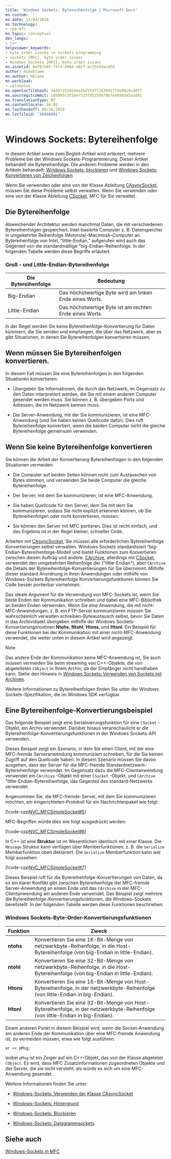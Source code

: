 ```yaml
---
title: 'Windows Sockets: Bytereihenfolge | Microsoft Docs'
ms.custom: ''
ms.date: 11/04/2016
ms.technology:
- cpp-mfc
ms.topic: conceptual
dev_langs:
- C++
helpviewer_keywords:
- byte order issues in sockets programming
- sockets [MFC], byte order issues
- Windows Sockets [MFC], byte order issues
ms.assetid: 8a787a65-f9f4-4002-a02f-ac25a5dace5d
author: mikeblome
ms.author: mblome
ms.workload:
- cplusplus
ms.openlocfilehash: 3a95725565dee2b25fd7f2e39927fde88c9cddff
ms.sourcegitcommit: c6b095c5f3de7533fd535d679bfee0503e5a1d91
ms.translationtype: MT
ms.contentlocale: de-DE
ms.lasthandoff: 06/26/2018
ms.locfileid: "36956001"
---
```

# <a name="windows-sockets-byte-ordering"></a>Windows Sockets: Bytereihenfolge
In diesem Artikel sowie zwei Begleit-Artikel wird erläutert, mehrere Probleme bei der Windows Sockets-Programmierung. Dieser Artikel behandelt die Bytereihenfolge. Die anderen Probleme werden in den Artikeln behandelt: [Windows Sockets: blockieren](../mfc/windows-sockets-blocking.md) und [Windows Sockets: Konvertieren von Zeichenfolgen](../mfc/windows-sockets-converting-strings.md).  
  
 Wenn Sie verwenden oder eine von der Klasse Ableitung [CAsyncSocket](../mfc/reference/casyncsocket-class.md), müssen Sie diese Probleme selbst verwalten. Wenn Sie verwenden oder eine von der Klasse Ableitung [CSocket](../mfc/reference/csocket-class.md), MFC für Sie verwaltet.  
  
## <a name="byte-ordering"></a>Die Bytereihenfolge  
 Abweichender Architektur werden manchmal Daten, die mit verschiedenen Bytereihenfolgen gespeichert. Intel-basierte Computer z. B. Datenspeicher in umgekehrter Reihenfolge (Motorola)-Macintosh-Computer an. Bytereihenfolge von Intel, "little-Endian," aufgerufen wird auch das Gegenteil von die standardmäßige "big-Endian-Reihenfolge. In der folgenden Tabelle werden diese Begriffe erläutert.  
  
### <a name="big--and-little-endian-byte-ordering"></a>Groß - und Little-Endian-Bytereihenfolge  
  
|Die Bytereihenfolge|Bedeutung|  
|-------------------|-------------|  
|Big-Endian|Das höchstwertige Byte wird am linken Ende eines Worts.|  
|Little-Endian|Das höchstwertige Byte ist am rechten Ende eines Worts.|  
  
 In der Regel werden Sie keine Bytereihenfolge-Konvertierung für Daten kümmern, die Sie senden und empfangen, die über das Netzwerk, aber es gibt Situationen, in denen Sie Bytereihenfolgen konvertieren müssen.  
  
## <a name="when-you-must-convert-byte-orders"></a>Wenn müssen Sie Bytereihenfolgen konvertieren.  
 In diesem Fall müssen Sie eine Bytereihenfolgen in den folgenden Situationen konvertieren:  
  
-   Übergeben Sie Informationen, die durch das Netzwerk, im Gegensatz zu den Daten interpretiert werden, die Sie mit einem anderen Computer gesendet werden muss. Sie können z. B. übergeben Ports und Adressen, die im Netzwerk kennen muss.  
  
-   Die Server-Anwendung, mit der Sie kommunizieren, ist eine MFC-Anwendung (und Sie haben keinen Quellcode dafür). Dies ruft Bytereihenfolge konvertiert, wenn die beiden Computer nicht die gleiche Bytereihenfolge gemeinsam verwenden.  
  
## <a name="when-you-do-not-have-to-convert-byte-orders"></a>Wenn Sie keine Bytereihenfolge konvertieren  
 Sie können die Arbeit der Konvertierung Bytereihenfolgen in den folgenden Situationen vermeiden:  
  
-   Die Computer auf beiden Seiten können nicht zum Austauschen von Bytes stimmen, und verwenden Sie beide Computer die gleiche Bytereihenfolge.  
  
-   Der Server, mit dem Sie kommunizieren, ist eine MFC-Anwendung.  
  
-   Sie haben Quellcode für den Server, dem Sie mit dem Sie kommunizieren, sodass Sie nicht explizit erkennen können, ob Sie Bytereihenfolgen oder nicht konvertieren, müssen.  
  
-   Sie können den Server mit MFC portieren. Dies ist recht einfach, und das Ergebnis ist in der Regel kleiner, schneller Code.  
  
 Arbeiten mit [CAsyncSocket](../mfc/reference/casyncsocket-class.md), Sie müssen alle erforderlichen Bytereihenfolge Konvertierungen selbst verwalten. Windows Sockets standardisiert "big-Endian-Bytereihenfolge-Modell und bietet Funktionen zum Konvertieren zwischen diesen Auftrag und andere. [CArchive](../mfc/reference/carchive-class.md), allerdings mit [CSocket](../mfc/reference/csocket-class.md), verwendet den umgekehrten Reihenfolge der ("little-Endian"), aber `CArchive` die Details der Bytereihenfolge-Konvertierungen für Sie übernimmt. Mithilfe dieser standard Anordnung in Ihren Anwendungen oder mithilfe von Windows-Sockets Bytereihenfolge Konvertierungsfunktionen können Sie Code besser portierbar vornehmen.  
  
 Das ideale Argument für die Verwendung von MFC-Sockets ist, wenn Sie beide Enden der Kommunikation schreiben und dabei eine MFC-Bibliothek an beiden Enden verwenden. Wenn Sie eine Anwendung, die mit nicht-MFC-Anwendungen, z. B. ein FTP-Server kommunizieren müssen Sie wahrscheinlich verwalten schreiben-Byteaustausch selbst, bevor Sie Daten in das Archivobjekt übergeben mithilfe der Windows Sockets-Konvertierungsroutinen **Ntohs**, **Ntohl**, **Htons**, und **Htonl**. Ein Beispiel für diese Funktionen bei der Kommunikation mit einer nicht-MFC-Anwendung verwendet, die weiter unten in diesem Artikel wird angezeigt.  
  
> [!NOTE]
>  Das andere Ende der Kommunikation keine MFC-Anwendung ist, Sie auch müssen vermeiden Sie beim streaming von C++-Objekte, die von abgeleiteten `CObject` in Ihrem Archiv, da der Empfänger nicht handhaben kann. Siehe den Hinweis in [Windows Sockets: Verwenden von Sockets mit Archiven](../mfc/windows-sockets-using-sockets-with-archives.md).  
  
 Weitere Informationen zu Bytereihenfolgen finden Sie unter der Windows Sockets-Spezifikation, die im Windows SDK verfügbar.  
  
## <a name="a-byte-order-conversion-example"></a>Eine Bytereihenfolge-Konvertierungsbeispiel  
 Das folgende Beispiel zeigt eine Serialisierungsfunktion für eine `CSocket` -Objekt, ein Archiv verwendet. Darüber hinaus veranschaulicht er die Bytereihenfolge-Konvertierungsfunktionen in der Windows Sockets-API verwenden.  
  
 Dieses Beispiel zeigt ein Szenario, in dem Sie einen Client, mit der eine MFC-fremde Serveranwendung kommuniziert schreiben, für die Sie keinen Zugriff auf den Quellcode haben. In diesem Szenario müssen Sie davon ausgehen, dass der Server für die MFC-fremde Standardnetzwerk-Bytereihenfolge verwendet. Im Gegensatz dazu die MFC-Clientanwendung verwendet ein `CArchive` -Objekt mit einer `CSocket` -Objekt, und `CArchive` "little-Endian-Bytereihenfolge, das Gegenteil des standard-Netzwerks verwendet.  
  
 Angenommen Sie, die MFC-fremde-Server, mit dem Sie kommunizieren möchten, ein eingerichteten-Protokoll für ein Nachrichtenpaket wie folgt:  
  
 [!code-cpp[NVC_MFCSimpleSocket#5](../mfc/codesnippet/cpp/windows-sockets-byte-ordering_1.cpp)]  
  
 MFC-Begriffen würde dies wie folgt ausgedrückt werden:  
  
 [!code-cpp[NVC_MFCSimpleSocket#6](../mfc/codesnippet/cpp/windows-sockets-byte-ordering_2.cpp)]  
  
 In C++ ist eine **Struktur** ist im Wesentlichen identisch mit einer Klasse. Die `Message` Struktur kann verfügen über Memberfunktionen, z. B. die `Serialize` Memberfunktion oben deklariert. Die `Serialize` Memberfunktion kann wie folgt aussehen:  
  
 [!code-cpp[NVC_MFCSimpleSocket#7](../mfc/codesnippet/cpp/windows-sockets-byte-ordering_3.cpp)]  
  
 Dieses Beispiel ruft für die Bytereihenfolge-Konvertierungen von Daten, da es ein klarer Konflikt gibt zwischen Bytereihenfolge der MFC-fremde Server-Anwendung an einem Ende und das `CArchive` in der MFC-Clientanwendung am anderen Ende verwendet. Das Beispiel zeigt mehrere die Bytereihenfolge-Konvertierungsfunktionen, die Windows-Sockets bereitstellt. In der folgenden Tabelle werden diese Funktionen beschrieben.  
  
### <a name="windows-sockets-byte-order-conversion-functions"></a>Windows Sockets-Byte-Order-Konvertierungsfunktionen  
  
|Funktion|Zweck|  
|--------------|-------------|  
|**ntohs**|Konvertieren Sie eine 16-Bit-Menge von netzwerkbyte-Reihenfolge, in die Host-Bytereihenfolge (von big-Endian in little-Endian).|  
|**ntohl**|Konvertieren Sie eine 32-Bit-Menge von netzwerkbyte-Reihenfolge, in die Host-Bytereihenfolge (von big-Endian in little-Endian).|  
|**Htons**|Konvertieren Sie eine 16-Bit-Menge von Host-Bytereihenfolge, in der netzwerkbyte-Reihenfolge (von little-Endian in big-Endian).|  
|**Htonl**|Konvertieren Sie eine 32-Bit-Menge von Host-Bytereihenfolge, in der netzwerkbyte-Reihenfolge (von little-Endian in big-Endian).|  
  
 Einem anderen Punkt in diesem Beispiel wird, wenn die Socket-Anwendung am anderen Ende der Kommunikation über eine MFC-fremde Anwendung ist, zu vermeiden müssen, etwa wie folgt ausführen:  
  
 `ar << pMsg;`  
  
 wobei `pMsg` ist ein Zeiger auf ein C++-Objekt, das von der Klasse abgeleitet `CObject`. Es wird, dass MFC Zusatzinformationen zugeordneten Objekte und der Server, die sie nicht versteht, als würde es sich um eine MFC-Anwendung gesendet.  
  
 Weitere Informationen finden Sie unter:  
  
-   [Windows-Sockets: Verwenden der Klasse CAsyncSocket](../mfc/windows-sockets-using-class-casyncsocket.md)  
  
-   [Windows-Sockets: Hintergrund](../mfc/windows-sockets-background.md)  
  
-   [Windows-Sockets: Blockieren](../mfc/windows-sockets-stream-sockets.md)  
  
-   [Windows-Sockets: Datagrammsockets](../mfc/windows-sockets-datagram-sockets.md)  
  
## <a name="see-also"></a>Siehe auch  
 [Windows-Sockets in MFC](../mfc/windows-sockets-in-mfc.md)

